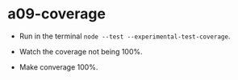 # a09-coverage

- Run in the terminal `node --test --experimental-test-coverage`.

- Watch the coverage not being 100%.

- Make converage 100%.
